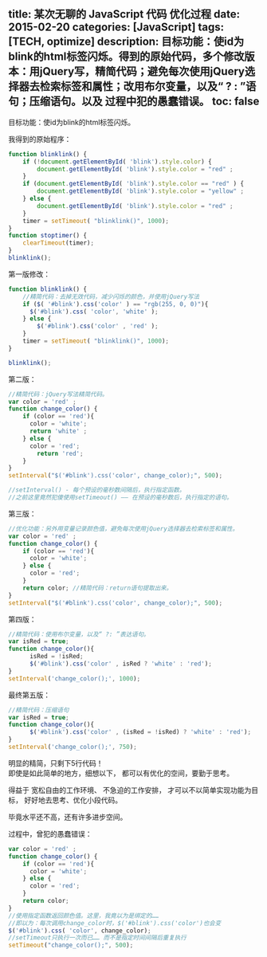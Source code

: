 title: 某次无聊的 JavaScript 代码 优化过程
date: 2015-02-20
categories: [JavaScript]
tags: [TECH, optimize]
description: 目标功能：使id为blink的html标签闪烁。得到的原始代码，多个修改版本：用jQuery写，精简代码；避免每次使用jQuery选择器去检索标签和属性；改用布尔变量，以及“ ? &#58; ”语句；压缩语句。以及 过程中犯的愚蠢错误。
toc: false
---
目标功能：使id为blink的html标签闪烁。


我得到的原始程序：
```javascript
function blinklink() {
    if (!document.getElementById( 'blink').style.color) {
        document.getElementById( 'blink').style.color = "red" ;
    }
    if (document.getElementById( 'blink').style.color == "red" ) {
        document.getElementById( 'blink').style.color = "yellow" ;
    } else {
        document.getElementById( 'blink').style.color = "red" ;
    }
    timer = setTimeout( "blinklink()", 1000);
}
function stoptimer() {
    clearTimeout(timer);
}
blinklink();
```


第一版修改：
```javascript
function blinklink() {
    //精简代码：去掉无效代码，减少闪烁的颜色，并使用jQuery写法
    if ($( '#blink').css('color' ) == "rgb(255, 0, 0)"){
      $('#blink').css( 'color', 'white' );
    } else {
        $('#blink').css('color' , 'red' );
    }
    timer = setTimeout( "blinklink()", 1000);
}

blinklink();
```


第二版：
```javascript
//精简代码：jQuery写法精简代码。
var color = 'red' ;
function change_color() {
    if (color == 'red'){
      color = 'white';
      return 'white' ;
    } else {
      color = 'red';
        return 'red';
    }
}
setInterval("$('#blink').css('color', change_color);", 500);

//setInterval() - 每个预设的毫秒数间隔后，执行指定函数。
//之前这里竟然犯傻使用setTimeout() —— 在预设的毫秒数后，执行指定的语句。
```


第三版：
```javascript
//优化功能：另外用变量记录颜色值，避免每次使用jQuery选择器去检索标签和属性。
var color = 'red' ;
function change_color() {
    if (color == 'red'){
      color = 'white';
    } else {
      color = 'red';
    }
    return color; //精简代码：return语句提取出来。
}
setInterval("$('#blink').css('color', change_color);", 500);
```


第四版：
```javascript
//精简代码：使用布尔变量，以及“ ?: ”表达语句。
var isRed = true;
function change_color(){
      isRed = !isRed;
      $('#blink').css('color' , isRed ? 'white' : 'red');
}
setInterval('change_color();', 1000);
```


最终第五版：
```javascript
//精简代码：压缩语句
var isRed = true;
function change_color(){
      $('#blink').css('color' , (isRed = !isRed) ? 'white' : 'red');
}
setInterval('change_color();', 750);
```
明显的精简，只剩下5行代码！<br/>
即使是如此简单的地方，细想以下，
都可以有优化的空间，要勤于思考。

得益于
宽松自由的工作环境、
不急迫的工作安排，
才可以不以简单实现功能为目标，
好好地去思考、优化小段代码。

毕竟水平还不高，还有许多进步空间。



过程中，曾犯的愚蠢错误：
```javascript
var color = 'red' ;
function change_color() {
    if (color == 'red'){
      color = 'white';
    } else {
      color = 'red';
    }
    return color;
}
//使用指定函数返回颜色值。这里，我竟以为是绑定的……
//即以为：每次调用change_color时，$('#blink').css('color')也会变
$('#blink').css( 'color', change_color); 
//setTimeout只执行一次而已…… 而不是指定时间间隔后重复执行
setTimeout("change_color();", 500); 
```
